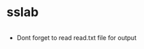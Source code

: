 # sslab
``` git clone https://github.com/labint/sslab.git
```
* Dont forget to read read.txt file for output
